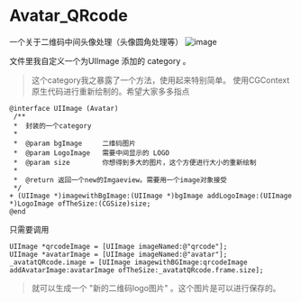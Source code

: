 # Avatar_QRcode
一个关于二维码中间头像处理（头像圆角处理等）
![image](https://github.com/baobao57/Avatar_QRcode/blob/master/PartIPhotographs/showme.png?raw=true)

文件里我自定义一个为UIImage 添加的 category 。
> 这个category我之暴露了一个方法，使用起来特别简单。 使用CGContext 原生代码进行重新绘制的。希望大家多多指点
    
    @interface UIImage (Avatar)
     /**
     *  封装的一个category
     *
     *  @param bgImage     二维码图片
     *  @param LogoImage   需要中间显示的 LOGO
     *  @param size        你想得到多大的图片，这个方便进行大小的重新绘制
     *
     *  @return 返回一个new的Imgaeview。需要用一个image对象接受
     */
    + (UIImage *)imagewithBgImage:(UIImage *)bgImage addLogoImage:(UIImage *)LogoImage ofTheSize:(CGSize)size;
    @end


只需要调用 

    UIImage *qrcodeImage = [UIImage imageNamed:@"qrcode"];
    UIImage *avatarImage = [UIImage imageNamed:@"avatar"];
    _avatatQRcode.image = [UIImage imagewithBGImage:qrcodeImage addAvatarImage:avatarImage ofTheSize:_avatatQRcode.frame.size];
    
> 就可以生成一个 "新的二维码logo图片" 。这个图片是可以进行保存的。  
